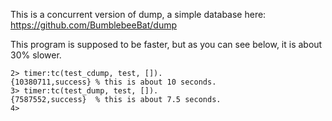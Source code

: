 This is a concurrent version of dump, a simple database here: https://github.com/BumblebeeBat/dump

This program is supposed to be faster, but as you can see below, it is about 30% slower.

```
2> timer:tc(test_cdump, test, []).
{10380711,success} % this is about 10 seconds.
3> timer:tc(test_dump, test, []).
{7587552,success}  % this is about 7.5 seconds.
4>
```